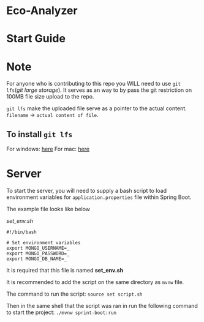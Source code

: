 # Eco-Analyzer

# Start Guide

# Note
For anyone who is contributing to this repo you WILL need to use `git lfs`(*git large storage*). It serves as an way to by pass the git restriction
on 100MB file size upload to the repo. 

`git lfs` make the uploaded file serve as a pointer to the actual content. `filename` -> `actual content of file`. 

## To install `git lfs`
For windows: [here](https://docs.github.com/en/repositories/working-with-files/managing-large-files/installing-git-large-file-storage?platform=windows)
For mac: [here](https://git-lfs.com)

# Server
To start the server, you will need to supply a bash script to load environment variables for `application.properties` file within Spring Boot.

The example file looks like below

*set_env.sh*
```
#!/bin/bash

# Set environment variables
export MONGO_USERNAME=_
export MONGO_PASSWORD=_
export MONGO_DB_NAME=_
```
It is required that this file is named **set_env.sh**

It is recommended to add the script on the same directory as `mvnw` file.

The command to run the script:
`source set script.sh`

Then in the same shell that the script was ran in run the following command to start the project:
`./mvnw sprint-boot:run`